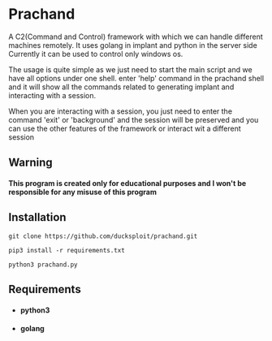 
# Prachand

A C2(Command and Control) framework with which we can handle different machines remotely.
It uses golang in implant and python in the server side
Currently it can be used to control only windows os.


The usage is quite simple as we just need to start the main script and we have all options under one shell. enter 'help' command in the prachand shell and it will show all the commands related to generating implant and interacting with a session.

When you are interacting with a session, you just need to enter the command 'exit' or 'background' and the session will be preserved and you can use the other features of the framework or interact wit a different session

## Warning

#### This program is created only for educational purposes and I won't be responsible for any misuse of this program

## Installation
```git clone https://github.com/ducksploit/prachand.git```

```pip3 install -r requirements.txt```

```python3 prachand.py```


## Requirements
* #### python3
* #### golang

